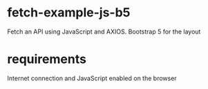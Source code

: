 # fetch-example-js-b5
Fetch an API using JavaScript and AXIOS. Bootstrap 5 for the layout

# requirements
Internet connection and JavaScript enabled on the browser